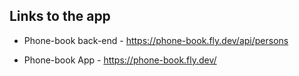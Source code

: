 <!-- @format -->

## Links to the app

- Phone-book back-end - https://phone-book.fly.dev/api/persons

- Phone-book App - https://phone-book.fly.dev/
